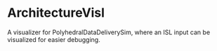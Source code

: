 # ArchitectureVisl
A visualizer for PolyhedralDataDeliverySim, where an ISL input can be visualized for easier debugging.
